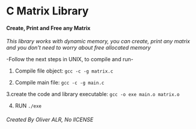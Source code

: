 <h1> C Matrix Library </h1>
<h4> Create, Print and Free any Matrix </h1>

*This library works with dynamic memory, you can
create, print any matrix and  you don't need to worry
about free allocated memory*

-Follow the next steps in UNIX, to compile and run-

1. Compile file object: 
``` gcc -c -g matrix.c ```

2. Compile main file:
``` gcc -c -g main.c ```

3.create the code and library executable: 
```gcc -o exe main.o matrix.o ```

4. RUN 
 ``` ./exe ```

<h6> Created By Oliver ALR, No lICENSE </h6>
